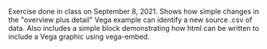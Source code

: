 Exercise done in class on September 8, 2021. Shows how simple changes in the "overview plus detail" Vega example can identify a new source .csv of data. Also includes a simple block demonstrating how html can be written to include a Vega graphic using vega-embed.
